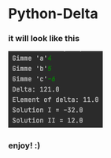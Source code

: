# Python-Delta
### it will look like this
![](https://github.com/SirMefju/Python-Delta/blob/master/solution.png)
### enjoy! :)
